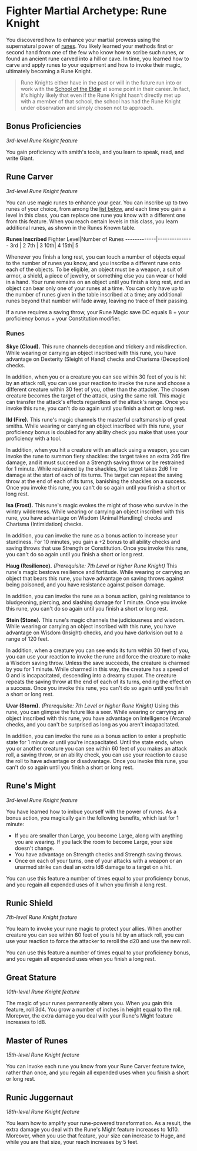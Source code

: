 # Fighter Martial Archetype: Rune Knight
You discovered how to enhance your martial prowess using the supernatural power of [runes](/Magic/Runes.md). You likely learned your methods first or second hand from one of the few who know how to scribe such runes, or found an ancient rune carved into a hill or cave. In time, you learned how to carve and apply runes to your equipment and how to invoke their magic, ultimately becoming a Rune Knight.

> Rune Knights either have in the past or will in the future run into or work with the [School of the Eldar](../../Organizations/MageSchools/SchoolOfTheEldar.md) at some point in their career. In fact, it's highly likely that even if the Rune Knight hasn't directly met up with a member of that school, the school has had the Rune Knight under observation and simply chosen not to approach.

## Bonus Proficiencies
*3rd-level Rune Knight feature*

You gain proficiency with smith's tools, and you learn to speak, read, and write Giant.

## Rune Carver
*3rd-level Rune Knight feature*

You can use magic runes to enhance your gear. You can inscribe up to two runes of your choice, from among the [list below](#runes), and each time you gain a level in this class, you can replace one rune you know with a different one from this feature. When you reach certain levels in this class, you learn additional runes, as shown in the Runes Known table.

**Runes Inscribed**
Fighter Level|Number of Runes
-------------|---------------
3rd | 2
7th | 3
10th| 4
15th| 5

Whenever you finish a long rest, you can touch a number of objects equal to the number of runes you know, and you inscribe a different rune onto each of the objects. To be eligible, an object must be a weapon, a suit of armor, a shield, a piece of jewelry, or something else you can wear or hold in a hand. Your rune remains on an object until you finish a long rest, and an object can bear only one of your runes at a time. You can only have up to the number of runes given in the table inscribed at a time; any additional runes beyond that number will fade away, leaving no trace of their passing.

If a rune requires a saving throw, your Rune Magic save DC equals 8 + your proficiency bonus + your Constitution modifier.

### Runes
**Skye (Cloud).** This rune channels deception and trickery and misdirection. While wearing or carrying an object inscribed with this rune, you have advantage on Dexterity (Sleight of Hand) checks and Charisma (Deception) checks.

In addition, when you or a creature you can see within 30 feet of you is hit by an attack roll, you can use your reaction to invoke the rune and choose a different creature within 30 feet of you, other than the attacker. The chosen creature becomes the target of the attack, using the same roll. This magic can transfer the attack's effects regardless of the attack's range. Once you invoke this rune, you can't do so again until you finish a short or long rest.

**Ild (Fire).** This rune's magic channels the masterful craftsmanship of great smiths. While wearing or carrying an object inscribed with this rune, your proficiency bonus is doubled for any ability check you make that uses your proficiency with a tool.

In addition, when you hit a creature with an attack using a weapon, you can invoke the rune to summon fiery shackles: the target takes an extra 2d6 fire damage, and it must succeed on a Strength saving throw or be restrained for 1 minute. While restrained by the shackles, the target takes 2d6 fire damage at the start of each of its turns. The target can repeat the saving throw at the end of each of its turns, banishing the shackles on a success. Once you invoke this rune, you can't do so again until you finish a short or long rest.

**Isa (Frost).** This rune's magic evokes the might of those who survive in the wintry wilderness. While wearing or carrying an object inscribed with this rune, you have advantage on Wisdom (Animal Handling) checks and Charisma (Intimidation) checks.

In addition, you can invoke the rune as a bonus action to increase your sturdiness. For 10 minutes, you gain a +2 bonus to all ability checks and saving throws that use Strength or Constitution. Once you invoke this rune, you can't do so again until you finish a short or long rest.

**Haug (Resilience).** *(Prerequisite: 7th Level or higher Rune Knight)* This rune's magic bestows resilience and fortitude. While wearing or carrying an object that bears this rune, you have advantage on saving throws against being poisoned, and you have resistance against poison damage.

In addition, you can invoke the rune as a bonus action, gaining resistance to bludgeoning, piercing, and slashing damage for 1 minute. Once you invoke this rune, you can't do so again until you finish a short or long rest.

**Stein (Stone).** This rune's magic channels the judiciousness and wisdom. While wearing or carrying an object inscribed with this rune, you have advantage on Wisdom (Insight) checks, and you have darkvision out to a range of 120 feet. 

In addition, when a creature you can see ends its turn within 30 feet of you, you can use your reaction to invoke the rune and force the creature to make a Wisdom saving throw. Unless the save succeeds, the creature is charmed by you for 1 minute. While charmed in this way, the creature has a speed of 0 and is incapacitated, descending into a dreamy stupor. The creature repeats the saving throw at the end of each of its turns, ending the effect on a success. Once you invoke this rune, you can't do so again until you finish a short or long rest.

**Uvar (Storm).** *(Prerequisite: 7th Level or higher Rune Knight)* Using this rune, you can glimpse the future like a seer. While wearing or carrying an object inscribed with this rune, you have advantage on Intelligence (Arcana) checks, and you can't be surprised as long as you aren't incapacitated.

In addition, you can invoke the rune as a bonus action to enter a prophetic state for 1 minute or until you're incapacitated. Until the state ends, when you or another creature you can see within 60 feet of you makes an attack roll, a saving throw, or an ability check, you can use your reaction to cause the roll to have advantage or disadvantage. Once you invoke this rune, you can't do so again until you finish a short or long rest. 


## Rune's Might
*3rd-level Rune Knight feature*

You have learned how to imbue yourself with the power of runes. As a bonus action, you magically gain the following benefits, which last for 1 minute:
* If you are smaller than Large, you become Large, along with anything you are wearing. If you lack the room to become Large, your size doesn't change.
* You have advantage on Strength checks and Strength saving throws.
* Once on each of your turns, one of your attacks with a weapon or an unarmed strike can deal an extra ld6 damage to a target on a hit.

You can use this feature a number of times equal to your proficiency bonus, and you regain all expended uses of it when you finish a long rest.

## Runic Shield
*7th-level Rune Knight feature*

You learn to invoke your rune magic to protect your allies. When another creature you can see within 60 feet of you is hit by an attack roll, you can use your reaction to force the attacker to reroll the d20 and use the new roll. 

You can use this feature a number of times equal to your proficiency bonus, and you regain all expended uses when you finish a long rest.

## Great Stature
*10th-level Rune Knight feature*

The magic of your runes permanently alters you. When you gain this feature, roll 3d4. You grow a number of inches in height equal to the roll. Morepver, the extra damage you deal with your Rune's Might feature increases to ld8.

## Master of Runes
*15th-level Rune Knight feature*

You can invoke each rune you know from your Rune Carver feature twice, rather than once, and you regain all expended uses when you finish a short or long rest.

## Runic Juggernaut
*18th-level Rune Knight feature*

You learn how to amplify your rune-powered transformation. As a result, the extra damage you deal with the Rune's Might feature increases to 1d10. Moreover, when you use that feature, your size can increase to Huge, and while you are that size, your reach increases by 5 feet.
